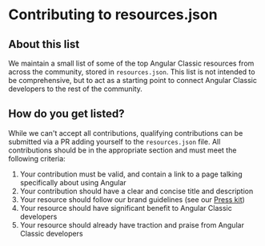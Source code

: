 # Contributing to resources.json

## About this list

<!-- vale Angular.Google_We = NO -->

We maintain a small list of some of the top Angular Classic resources from across the community, stored in `resources.json`. This list is not intended to be comprehensive, but to act as a starting point to connect Angular Classic developers to the rest of the community.

## How do you get listed?

While we can't accept all contributions, qualifying contributions can be submitted via a PR adding yourself to the `resources.json` file. All contributions should be in the appropriate section and must meet the following criteria:

1.  Your contribution must be valid, and contain a link to a page talking specifically about using Angular
1.  Your contribution should have a clear and concise title and description
1.  Your resource should follow our brand guidelines \(see our [Press kit](presskit)\)
1.  Your resource should have significant benefit to Angular Classic developers
1.  Your resource should already have traction and praise from Angular Classic developers

<!-- vale Angular.Google_We = YES -->
